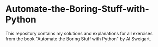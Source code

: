 # Automate-the-Boring-Stuff-with-Python
This repository contains my solutions and explanations for all exercises from the book "Automate the Boring Stuff with Python" by Al Sweigart.

